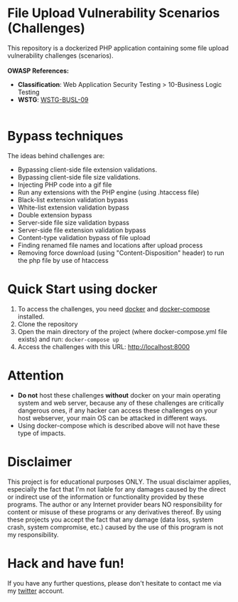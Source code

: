 
# File Upload Vulnerability Scenarios (Challenges)
This repository is a dockerized PHP application containing some file upload vulnerability challenges (scenarios).</br></br>
<b>OWASP References:</b>
* <b>Classification</b>: Web Application Security Testing > 10-Business Logic Testing
* <b>WSTG</b>: <a href="https://owasp.org/www-project-web-security-testing-guide/v42/4-Web_Application_Security_Testing/10-Business_Logic_Testing/09-Test_Upload_of_Malicious_Files">WSTG-BUSL-09</a></br></br>

# Bypass techniques
The ideas behind challenges are:</br>

* Bypassing client-side file extension validations.
* Bypassing client-side file size validations.
* Injecting PHP code into a gif file
* Run any extensions with the PHP engine (using .htaccess file)
* Black-list extension validation bypass
* White-list extension validation bypass
* Double extension bypass
* Server-side file size validation bypass
* Server-side file extension validation bypass
* Content-type validation bypass of file upload
* Finding renamed file names and locations after upload process
* Removing force download (using "Content-Disposition" header) to run the php file by use of htaccess

# Quick Start using docker
1. To access the challenges, you need <a href="https://docs.docker.com/install">docker</a> and <a href="https://docs.docker.com/compose/install/">docker-compose</a> installed.</br>
2. Clone the repository</br>
3. Open the main directory of the project (where docker-compose.yml file exists) and run: `docker-compose up`
4. Access the challenges with this URL: <a href="http://localhost:8000">http://localhost:8000</a>

# Attention
* **Do not** host these challenges **without** docker on your main operating system and web server, because any of these challenges are critically dangerous ones, if any hacker can access these challenges on your host webserver, your main OS can be attacked in different ways.</br>
* Using docker-compose which is described above will not have these type of impacts.
# Disclaimer
This project is for educational purposes ONLY. The usual disclaimer applies, especially the fact that I'm not liable for any damages caused by the direct or indirect use of the information or functionality provided by these programs. The author or any Internet provider bears NO responsibility for content or misuse of these programs or any derivatives thereof. By using these projects you accept the fact that any damage (data loss, system crash, system compromise, etc.) caused by the use of this program is not my responsibility.

# Hack and have fun!
If you have any further questions, please don't hesitate to contact me via my <a href="https://twitter.com/MoeinFatehi">twitter</a> account.
